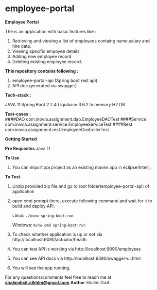 # employee-portal
<b>Employee Portal</b>

The is an application with basic features like :
1. Retrieving and viewing a list of employees containg name,salary and hire date.
2. Viewing specific empoyee details
3. Adding new employee record
4. Deleting existing employee record.


<b>This repository contains following :</b>
1. employee-portal-api (Spring boot rest api)
2. API doc generated via swagger)

<b>Tech-stack :</b>

JAVA 11
Spring Boot 2.2.4
Liquibase 3.6.2
In memory H2 DB

<b>Test-cases :</b>\
####DAO
com.inovia.assignment.dao.EmployeeDAOTest 
####Service
com.inovia.assignment.service.EmployeeServiceTest
####Rest
com.inovia.assignment.rest.EmployeeControllerTest


<b>Getting Started</b>

<b>Pre Requisites</b>
Java 11


<b>To Use</b>
1. You can import api project as an existing maven app in eclipse/Intellij.

<b>To Test</b>
1. Unzip provided zip file and go to root folder(employee-portal-api) of application
2. open cmd prompt there, execute following command and wait for it to build and deploy API.

	Linux:
		`./mvnw spring-boot:run`

	Windows:
		`mvnw.cmd spring-boot:run`
3. To check whether application is up or not via http://localhost:9090/actuator/health
4. You can test API is working via http://localhost:9090/employees
5. You can see API docs via http://localhost:9090/swagger-ui.html
6. You will see the app running.

For any questions/comments feel free to reach me at <b>shalinidixit.stkhlm@gmail.com</b>
<b>Author</b>
Shalini Dixit.
